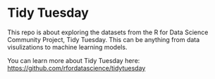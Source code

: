  # Tidy Tuesday
 
 This repo is about exploring the datasets from the R for Data Science Community Project, Tidy Tuesday. This can be anything from data visulizations to machine learning models. 
 
 You can learn more about Tidy Tuesday here: https://github.com/rfordatascience/tidytuesday
